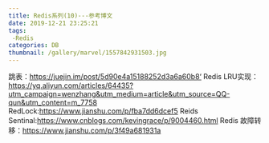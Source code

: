 ```yaml
---
title: Redis系列(10)---参考博文
date: 2019-12-21 23:25:21
tags:
 -Redis
categories: DB
thumbnail: /gallery/marvel/1557842931503.jpg
---
```





跳表：https://juejin.im/post/5d90e4a15188252d3a6a60b8‘
Redis LRU实现：https://yq.aliyun.com/articles/64435?utm_campaign=wenzhang&utm_medium=article&utm_source=QQ-qun&utm_content=m_7758
RedLock:https://www.jianshu.com/p/fba7dd6dcef5
Reids Sentinal:https://www.cnblogs.com/kevingrace/p/9004460.html
Redis 故障转移：https://www.jianshu.com/p/3f49a681931a


